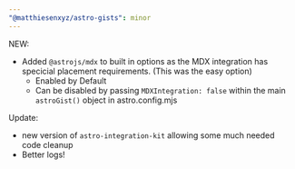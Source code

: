 ```yaml
---
"@matthiesenxyz/astro-gists": minor
---
```


NEW: 

- Added `@astrojs/mdx` to built in options as the MDX integration has specicial placement requirements. (This was the easy option)
  - Enabled by Default
  - Can be disabled by passing `MDXIntegration: false` within the main `astroGist()` object in astro.config.mjs

Update:

- new version of `astro-integration-kit` allowing some much needed code cleanup
- Better logs!

